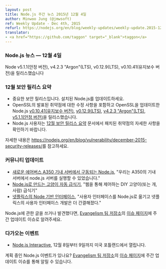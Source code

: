 ```yaml
---
layout: post
title: Node.js 주간 뉴스 2015년 12월 4일
author: Minwoo Jung (@jmwsoft)
ref: Weekly Update - Dec 4th, 2015
refurl: https://nodejs.org/en/blog/weekly-updates/weekly-update.2015-12-04/
translator:
- <a href="https://github.com/taggon" target="_blank">taggon</a>
---
```


<!--
### Node.js News — December 4th
Node v5.1.1 (Stable), v4.2.3 "Argon" (LTS), v0.12.9 (LTS) and v0.10.41 (Maintenance) are released
-->

### Node.js 뉴스 — 12월 4일
Node v5.1.1(안정 버전), v4.2.3 "Argon"(LTS), v0.12.9(LTS), v0.10.41(유지보수 버전)을 릴리스했습니다

<!--
### December Security Release Summary
* This is an important security release. Please update your Node.js installation.
* We have released Node.js [v0.10.41 (Maintenance)](/en/blog/release/v0.10.41/), [v0.12.9 (LTS)](/en/blog/release/v0.12.9/), [v4.2.3 "Argon" (LTS)](/en/blog/release/v4.2.3/) and [v5.1.1 (Stable)](/en/blog/release/v5.1.1/) with fixes for the announced vulnerabilities and updates to OpenSSL.
* All Node.js users should consult our December Security Release Summary for details on patched vulnerabilities.

See https://nodejs.org/en/blog/vulnerability/december-2015-security-releases/ for more information.
-->

### 12월 보안 릴리스 요약

* 중요한 보안 릴리스입니다. 설치된 Node.js를 업데이트하세요.
* OpenSSL의 발표된 취약점에 대한 수정 사항을 포함하고 OpenSSL을 업데이트한 Node.js [v0.10.41(유지보수 버전)](/en/blog/release/v0.10.41/), [v0.12.9(LTS)](/en/blog/release/v0.12.9/), [v4.2.3 "Argon"(LTS)](/en/blog/release/v4.2.3/), [v5.1.1(안정 버전)](/en/blog/release/v5.1.1/)을 릴리스했습니다.
* Node.js 사용자는 [12월 보안 릴리스 요약](https://nodejs.org/en/blog/vulnerability/december-2015-security-releases/) 문서에서 패치된 취약점의 자세한 사항을 확인하기 바랍니다.

자세한 내용은 <https://nodejs.org/en/blog/vulnerability/december-2015-security-releases/>를 참고하세요.

<!--
### Community Updates

* [Node.js running in the new Airbus A350 inflight servers](http://reaktor.com/blog/aircraft-customer-experience-on-a-new-level/), "We were allowed to run our own node.js-server on the inflight servers of the aircraft."
* [Automatic cat feeder powered by Node.js](https://github.com/rachelnicole/robokitty), "Is a DIY cat (or dog, or human) feeder controlled over the web."
* [Netflix' Node powered interfaces](http://thenewstack.io/netflix-uses-node-js-power-user-interface/), "Shifting its user interfaces to Node.js, Netflix has been able to streamline the development."

If you have spotted or written something about Node.js, do come over to our [Evangelism team repo](https://github.com/nodejs/evangelism) and suggest it on the [Issues page](https://github.com/nodejs/evangelism/issues/), specifically the Weekly Updates issue.
-->

### 커뮤니티 업데이트

* [새로운 에어버스 A350 기내 서버에서 구동되는 Node.js](http://reaktor.com/blog/aircraft-customer-experience-on-a-new-level/), "우리는 A350의 기내 서버에서 node.js 서버를 실행할 수 있었습니다."
* [Node.js로 만드는 고양이 자동 급식기](https://github.com/rachelnicole/robokitty), "웹을 통해 제어하는 DIY 고양이(또는 개, 사람) 급식기"
* [넷플릭스의 Node 기반 인터페이스](http://thenewstack.io/netflix-uses-node-js-power-user-interface/), "사용자 인터페이스를 Node.js로 옮기고 넷플릭스의 사용자 인터페이스 개발은 더 간결해졌다."

Node.js에 관한 글을 쓰거나 발견했다면, [Evangelism 팀 저장소]((https://github.com/nodejs/evangelism))의 [이슈 페이지](https://github.com/nodejs/evangelism/issues/)에 주간 업데이트 이슈로 알려주세요.

<!--
### Upcoming Events

* [Node.js Interactive](http://events.linuxfoundation.org/events/node-interactive), December 8th - 9th at Portland, US.

Have an event about Node.js coming up? You can put your events here through the [Evangelism team repo](https://github.com/nodejs/evangelism) and announce it in the [Issues page](https://github.com/nodejs/evangelism/issues/191), specifically the Weekly Updates issue.
-->

### 다가오는 이벤트

* [Node.js Interactive](http://events.linuxfoundation.org/events/node-interactive), 12월 8일부터 9일까지 미국 포틀랜드에서 열립니다.

계획 중인 Node.js 이벤트가 있나요? [Evangelism 팀 저장소](https://github.com/nodejs/evangelism)의 [이슈 페이지](https://github.com/nodejs/evangelism/issues)에 주간 업데이트 이슈를 통해 알릴 수 있습니다.
